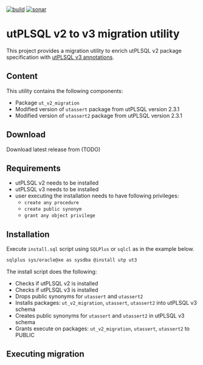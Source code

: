 [![build](https://img.shields.io/travis/utPLSQL/utPLSQL-v2-v3-bridge/master.svg?label=master%20branch)](https://travis-ci.org/utPLSQL/utPLSQL-v2-v3-bridge)
[![sonar](https://sonarqube.com/api/badges/gate?key=utPLSQL%3AutPLSQL%3master)](https://sonarqube.com/dashboard/index?id=utPLSQL%3AutPLSQL%3Adevelop)

# utPLSQL v2 to v3 migration utility

This project provides a migration utility to enrich utPLSQL v2 package specification with [utPLSQL v3 annotations](https://utplsql.github.io/utPLSQL/v3.0.0/userguide/annotations.html).

## Content

This utility contains the following components:

- Package `ut_v2_migration`
- Modified version of `utassert` package from utPLSQL version 2.3.1
- Modified version of `utassert2` package from utPLSQL version 2.3.1

## Download

Download latest release from (TODO) 

## Requirements

- utPLSQL v2 needs to be installed
- utPLSQL v3 needs to be installed
- user executing the installation needs to have following privileges:
   - `create any procedure`
   - `create public synonym`
   - `grant any object privilege`


## Installation

Execute `install.sql` script using `SQLPlus` or `sqlcl` as in the example below.
 
```bash
sqlplus sys/oracle@xe as sysdba @install utp ut3
```

The install script does the following:

- Checks if utPLSQL v2 is installed
- Checks if utPLSQL v3 is installed
- Drops public synonyms for `utassert` and `utassert2`  
- Installs packages: `ut_v2_migration`, `utassert`, `utassert2` into utPLSQL v3 schema
- Creates public synonyms for `utassert` and `utassert2` in utPLSQL v3 schema  
- Grants execute on packages: `ut_v2_migration`, `utassert`, `utassert2` to PUBLIC

## Executing migration

